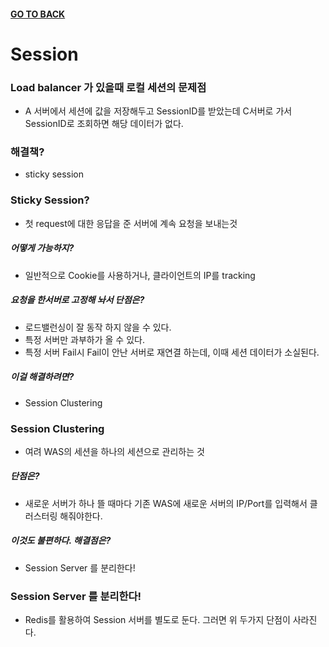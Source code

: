 #### [GO TO BACK](../../../README.md)

# Session

### Load balancer 가 있을때 로컬 세션의 문제점
- A 서버에서 세션에 값을 저장해두고 SessionID를 받았는데 C서버로 가서 SessionID로 조회하면 해당 데이터가 없다.

### 해결책?
- sticky session


### Sticky Session?
- 첫 request에 대한 응답을 준 서버에 계속 요청을 보내는것

##### 어떻게 가능하지?
- 일반적으로 Cookie를 사용하거나, 클라이언트의 IP를 tracking

##### 요청을 한서버로 고정해 놔서 단점은?
- 로드밸런싱이 잘 동작 하지 않을 수 있다.
- 특정 서버만 과부하가 올 수 있다.
- 특정 서버 Fail시 Fail이 안난 서버로 재연결 하는데, 이때 세션 데이터가 소실된다.

##### 이걸 해결하려면?
- Session Clustering

### Session Clustering
- 여려 WAS의 세션을 하나의 세션으로 관리하는 것

##### 단점은?
- 새로운 서버가 하나 뜰 때마다 기존 WAS에 새로운 서버의 IP/Port를 입력해서 클러스터링 해줘야한다.

##### 이것도 불편하다. 해결점은?
- Session Server 를 분리한다!

### Session Server 를 분리한다!
- Redis를 활용하여 Session 서버를 별도로 둔다. 그러면 위 두가지 단점이 사라진다.


